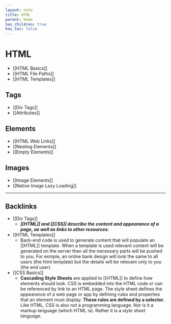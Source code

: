 ```yaml
---
layout: note
title: HTML
parent: Home
has_children: true
has_toc: false
---
```


# HTML

- [[HTML Basics]]
- [[HTML File Paths]]
- [[HTML Templates]]

## Tags

- [[Div Tags]]
- [[Attributes]]

## Elements

- [[HTML Web Links]]
- [[Nesting Elements]]
- [[Empty Elements]]

## Images

- [[Image Elements]]
- [[Native Image Lazy Loading]]

---

## Backlinks

- [[Div Tags]]
  - **_[[HTML]] and [[CSS]] describe the content and appearance of a page, as well as links to other resources._**
- [[HTML Templates]]
  - Back-end code is used to generate content that will populate an [[HTML]] template. When a template is used relevant content will be generated on the server then all the necessary parts will be pushed to you. For exmple, an online bank design will look the same to all users (the html template) but the details will be relevant only to you (the end user).
- [[CSS Basics]]
  - **Cascading Style Sheets** are applied to [[HTML]] to define how elements should look. CSS is embedded into the HTML code or can be referenced by link to an HTML page. The style sheet defines the appearance of a web page or app by defining rules and properties that an element must display. **These rules are defined by a selector**. Like HTML, CSS is also not a programming language. Nor is it a markup language (which HTML is). Rather it is a _style sheet language._
